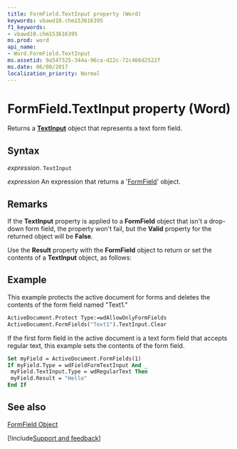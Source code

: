 ```yaml
---
title: FormField.TextInput property (Word)
keywords: vbawd10.chm153616395
f1_keywords:
- vbawd10.chm153616395
ms.prod: word
api_name:
- Word.FormField.TextInput
ms.assetid: 9a547325-344a-96ca-d22c-72c466d2522f
ms.date: 06/08/2017
localization_priority: Normal
---
```



# FormField.TextInput property (Word)

Returns a  **[TextInput](Word.TextInput.md)** object that represents a text form field.


## Syntax

_expression_. `TextInput`

 _expression_ An expression that returns a '[FormField](Word.FormField.md)' object.


## Remarks

If the  **TextInput** property is applied to a **FormField** object that isn't a drop-down form field, the property won't fail, but the **Valid** property for the returned object will be **False**.

Use the  **Result** property with the **FormField** object to return or set the contents of a **TextInput** object, as follows:


## Example

This example protects the active document for forms and deletes the contents of the form field named "Text1."


```vb
ActiveDocument.Protect Type:=wdAllowOnlyFormFields 
ActiveDocument.FormFields("Text1").TextInput.Clear
```

If the first form field in the active document is a text form field that accepts regular text, this example sets the contents of the form field.




```vb
Set myField = ActiveDocument.FormFields(1) 
If myField.Type = wdFieldFormTextInput And _ 
 myField.TextInput.Type = wdRegularText Then 
 myField.Result = "Hello" 
End If
```


## See also


[FormField Object](Word.FormField.md)

[!include[Support and feedback](~/includes/feedback-boilerplate.md)]